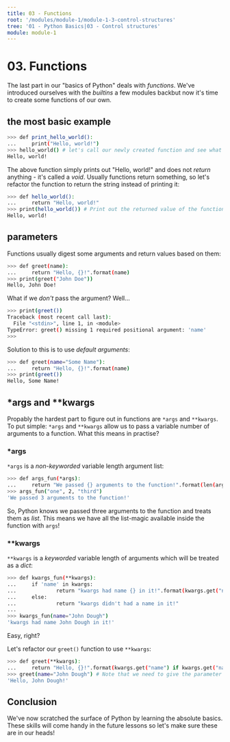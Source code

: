```yaml
---
title: 03 - Functions
root: '/modules/module-1/module-1-3-control-structures'
tree: '01 - Python Basics|03 - Control structures'
module: module-1
---
```


# 03. Functions

The last part in our "basics of Python" deals with _functions_. We've introduced ourselves with the _builtins_ a few modules backbut now it's time to create some functions of our own.

## the most basic example

```bash
>>> def print_hello_world():
...     print("Hello, world!")
>>> hello_world() # let's call our newly created function and see what it does...
Hello, world!
```

The above function simply prints out "Hello, world!" and does not _return_ anything - it's called a _void_. Usually functions return something, so let's refactor the function to return the string instead of printing it:

```bash
>>> def hello_world():
...     return "Hello, world!"
>>> print(hello_world()) # Print out the returned value of the function
Hello, world!
```

## parameters

Functions usually digest some arguments and return values based on them:

```bash
>>> def greet(name):
...     return "Hello, {}!".format(name)
>>> print(greet("John Doe"))
Hello, John Doe!
```

What if we _don't_ pass the argument? Well...


```bash
>>> print(greet())
Traceback (most recent call last):
  File "<stdin>", line 1, in <module>
TypeError: greet() missing 1 required positional argument: 'name'
>>>
```

Solution to this is to use _default arguments_:

```bash
>>> def greet(name="Some Name"):
...     return "Hello, {}!".format(name)
>>> print(greet())
Hello, Some Name!
```

## *args and **kwargs

Propably the hardest part to figure out in functions are `*args` and `**kwargs`. To put simple: `*args` and `**kwargs` allow us to pass a variable number of arguments to a function. What this means in practise?

### *args

`*args` is a _non-keyworded_ variable length argument list:

```bash
>>> def args_fun(*args):
...     return "We passed {} arguments to the function!".format(len(args))
>>> args_fun("one", 2, "third")
'We passed 3 arguments to the function!'
```

So, Python knows we passed three arguments to the function and treats them as _list_. This means we have all the list-magic available inside the function with `args`!

### **kwargs

`**kwargs` is a _keyworded_ variable length of arguments which will be treated as a _dict_:

```bash
>>> def kwargs_fun(**kwargs):
...     if 'name' in kwargs:
...             return "kwargs had name {} in it!".format(kwargs.get("name"))
...     else:
...             return "kwargs didn't had a name in it!"
...
>>> kwargs_fun(name="John Dough")
'kwargs had name John Dough in it!'
```

Easy, right?

Let's refactor our `greet()` function  to use `**kwargs`:

```bash
>>> def greet(**kwargs):
...     return "Hello, {}!".format(kwargs.get("name") if kwargs.get("name") is not None else "")
>>> greet(name="John Dough") # Note that we need to give the parameter as keyworded for Python to pick it out.
'Hello, John Dough!'
```

## Conclusion

We've now scratched the surface of Python by learning the absolute basics. These skills will come handy in the future lessons so let's make sure these are in our heads!
